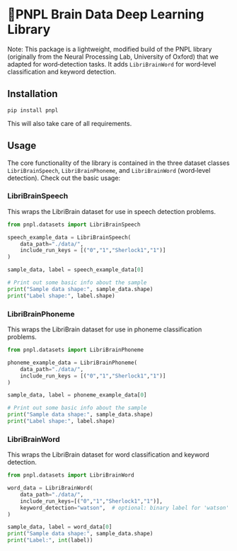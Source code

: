 # 🍍PNPL Brain Data Deep Learning Library
Note: This package is a lightweight, modified build of the PNPL library (originally from the Neural Processing Lab, University of Oxford) that we adapted for word‑detection tasks. It adds `LibriBrainWord` for word‑level classification and keyword detection.

## Installation
```
pip install pnpl
```

This will also take care of all requirements.

## Usage
The core functionality of the library is contained in the three dataset classes `LibriBrainSpeech`, `LibriBrainPhoneme`, and `LibriBrainWord` (word‑level detection).
Check out the basic usage:

### LibriBrainSpeech
This wraps the LibriBrain dataset for use in speech detection problems.
```python
from pnpl.datasets import LibriBrainSpeech

speech_example_data = LibriBrainSpeech(
    data_path="./data/",
    include_run_keys = [("0","1","Sherlock1","1")]
)

sample_data, label = speech_example_data[0]

# Print out some basic info about the sample
print("Sample data shape:", sample_data.shape)
print("Label shape:", label.shape)
```

### LibriBrainPhoneme
This wraps the LibriBrain dataset for use in phoneme classification problems.
```python
from pnpl.datasets import LibriBrainPhoneme

phoneme_example_data = LibriBrainPhoneme(
    data_path="./data/",
    include_run_keys = [("0","1","Sherlock1","1")]
)

sample_data, label = phoneme_example_data[0]

# Print out some basic info about the sample
print("Sample data shape:", sample_data.shape)
print("Label shape:", label.shape)
```

### LibriBrainWord
This wraps the LibriBrain dataset for word classification and keyword detection.
```python
from pnpl.datasets import LibriBrainWord

word_data = LibriBrainWord(
    data_path="./data/",
    include_run_keys=[("0","1","Sherlock1","1")],
    keyword_detection="watson",  # optional: binary label for 'watson'
)

sample_data, label = word_data[0]
print("Sample data shape:", sample_data.shape)
print("Label:", int(label))
```
